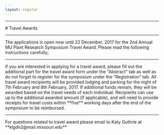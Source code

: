 ```yaml
---
layout: regular
---
```


<hr style="clear: both;" />
# Travel Awards 
<hr style="clear: both;" />

The applications is open now until 22 December, 2017 for the 2nd Annual MU Plant Research Symposium Travel Award. Please read the following instructions carefully;
<hr style="clear: both;" />
If you are interested in applying for a travel award, please fill out the additional part for the travel award form under the "Abstract" tab  as well as do not forget to register for the symposium under the “Registration” tab. All travel award recipients will be provided lodging and parking for the night of 7th February and 8th February, 2017. If additional funds remain, they will be awarded based on the travel needs of each individual. Recipients can use up to the additional awarded amount (if applicable), and will need to provide receipts for travel costs within **five** working days after the end of the symposium to be reimbursed.
<hr style="clear: both;" />
For questions related to travel award please email to Katy Guthrie at **klgdn2@mail.missouri.edu**
